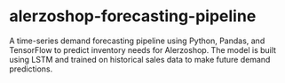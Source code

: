 # alerzoshop-forecasting-pipeline
A time-series demand forecasting pipeline using Python, Pandas, and TensorFlow to predict inventory needs for Alerzoshop. The model is built using LSTM and trained on historical sales data to make future demand predictions.

